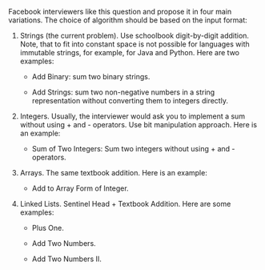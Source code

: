 Facebook interviewers like this question and propose it in four main variations. The choice of algorithm should be based on the input format:

1. Strings (the current problem). Use schoolbook digit-by-digit addition. Note, that to fit into constant space is not possible for languages with immutable strings, for example, for Java and Python. Here are two examples:

   - Add Binary: sum two binary strings.

   - Add Strings: sum two non-negative numbers in a string representation without converting them to integers directly.

2. Integers. Usually, the interviewer would ask you to implement a sum without using + and - operators. Use bit manipulation approach. Here is an example:

   - Sum of Two Integers: Sum two integers without using + and - operators.

3. Arrays. The same textbook addition. Here is an example:

   - Add to Array Form of Integer.
   
4. Linked Lists. Sentinel Head + Textbook Addition. Here are some examples:

   - Plus One.

   - Add Two Numbers.

   - Add Two Numbers II.
